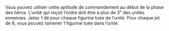 Vous pouvez utiliser cette aptitude de commandement au début de la phase des héros. 
L’unité qui reçoit l’ordre doit être à plus de 3" des unités ennemies. Jetez 1 dé pour chaque 
figurine tuée de l’unité. Pour chaque jet de 6, vous pouvez ramener 1 figurine tuée dans l’unité.